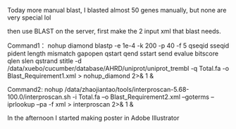 Today more manual blast, I blasted almost 50 genes manually, but none are very special lol

then use BLAST on the server, first make the 2 input xml that blast needs.

Command1：
    nohup diamond blastp -e 1e-4 -k 200 -p 40 -f 5 qseqid sseqid pident length mismatch gapopen qstart qend sstart send evalue bitscore qlen slen qstrand stitle -d /data/xuebo/cucumber/database/AHRD/uniprot/uniprot_trembl -q Total.fa -o Blast_Requirement1.xml > nohup_diamond 2>& 1 &

Command2:
    nohup /data/zhaojiantao/tools/interproscan-5.68-100.0/interproscan.sh -i Total.fa –o Blast_Requirement2.xml –goterms –iprlookup –pa -f xml > interproscan 2>& 1 &

In the afternoon I started making poster in Adobe Illustrator

